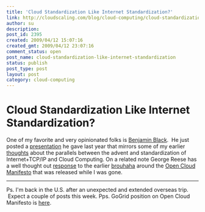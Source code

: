 ```yaml
---
title: 'Cloud Standardization Like Internet Standardization?'
link: http://cloudscaling.com/blog/cloud-computing/cloud-standardization-like-internet-standardization/
author: su
description: 
post_id: 2395
created: 2009/04/12 15:07:16
created_gmt: 2009/04/12 23:07:16
comment_status: open
post_name: cloud-standardization-like-internet-standardization
status: publish
post_type: post
layout: post
category: cloud-computing
---
```


# Cloud Standardization Like Internet Standardization?

One of my favorite and very opinionated folks is [Benjamin Black](http://blog.b3k.us/).  He just posted a [presentation](http://blog.b3k.us/internet_history_and_clouds.html) he gave last year that mirrors some of my earlier [thoughts](http://neotactics.com/blog/technology/cloud-hype-cloud-boom-cloud-bust) about the parallels between the advent and standardization of Internet+TCP/IP and Cloud Computing. On a related note George Reese has a well thought out [response](http://broadcast.oreilly.com/2009/03/cloud-varieties-of-openness-worth-wanting.html) to the earlier [brouhaha](http://blog.gogrid.com/2009/03/29/understanding-gogrid-and-cloud-standards/) around the [Open Cloud Manifesto](http://www.opencloudmanifesto.org) that was released while I was gone.   

* * *

Ps. I'm back in the U.S. after an unexpected and extended overseas trip.  Expect a couple of posts this week. Pps. GoGrid position on Open Cloud Manifesto is [here](http://www.gogrid.com/open-cloud-manifesto/).